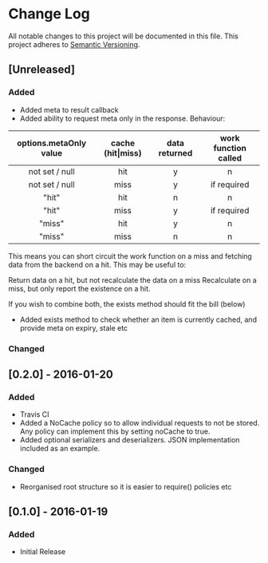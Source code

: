 # Change Log
All notable changes to this project will be documented in this file.
This project adheres to [Semantic Versioning](http://semver.org/).

## [Unreleased]
### Added
- Added meta to result callback
- Added ability to request meta only in the response. Behaviour:


| options.metaOnly value | cache (hit\|miss) | data returned | work function called |
|:---:|:---:|:---:|:---:|
| not set / null | hit | y | n |
| not set / null | miss | y | if required |
| "hit" | hit | n | n |
| "hit" | miss | y | if required |
| "miss" | hit | y | n |
| "miss" | miss | n | n |

This means you can short circuit the work function on a miss and fetching data from the backend on a hit. This may be useful to:

Return data on a hit, but not recalculate the data on a miss
Recalculate on a miss, but only report the existence on a hit.

If you wish to combine both, the exists method should fit the bill (below)

- Added exists method to check whether an item is currently cached, and provide meta on expiry, stale etc

### Changed


## [0.2.0] - 2016-01-20
### Added
- Travis CI
- Added a NoCache policy so to allow individual requests to not be stored. Any policy can implement this by setting noCache to true.
- Added optional serializers and deserializers. JSON implementation included as an example.

### Changed
- Reorganised root structure so it is easier to require() policies etc

## [0.1.0] - 2016-01-19
### Added
- Initial Release
